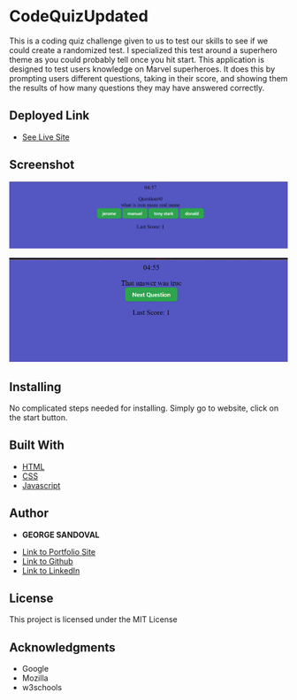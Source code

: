 # CodeQuizUpdated

This is a coding quiz challenge given to us to test our skills to see if we could create a randomized test. I specialized this test around a superhero theme as you could probably tell once you hit start. This application is designed to test users knowledge on Marvel superheroes. It does this by prompting users different questions, taking in their score, and showing them the results of how many questions they may have answered correctly. 


## Deployed Link

* [See Live Site](https://gsandoval09.github.io/CodeQuizUpdated/)


## Screenshot

![Image](firstquestion.png)

![Image](correctanswer.png)

## Installing

No complicated steps needed for installing. Simply go to website, click on the start button.


## Built With

* [HTML](https://developer.mozilla.org/en-US/docs/Web/HTML)
* [CSS](https://developer.mozilla.org/en-US/docs/Web/CSS)
* [Javascript](https://developer.mozilla.org/en-US/docs/Web/JavaScript)

## Author

* **GEORGE SANDOVAL** 

- [Link to Portfolio Site](https://gsandoval09.github.io/Professional-portfolio/)
- [Link to Github](https://gsandoval09.github.io/Password-Generator/)
- [Link to LinkedIn](https://www.linkedin.com/in/george-sandoval-4467641b3)


## License

This project is licensed under the MIT License 

## Acknowledgments

* Google
* Mozilla
* w3schools

